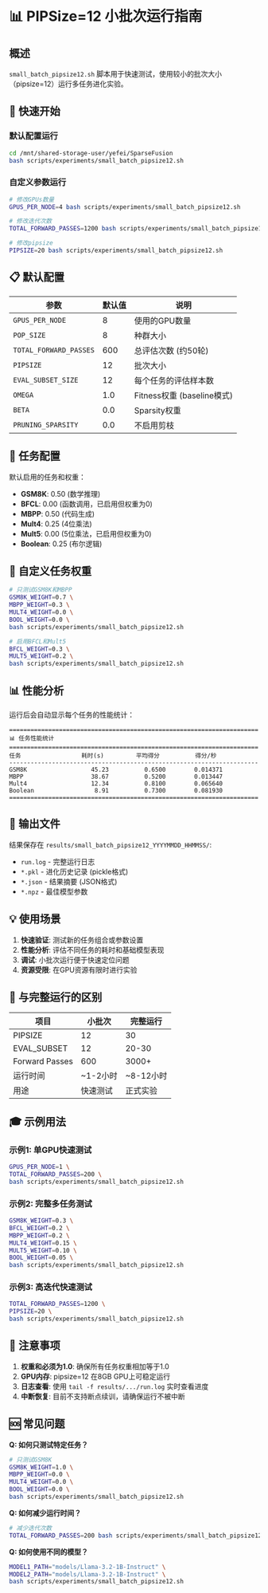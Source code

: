 # 📊 PIPSize=12 小批次运行指南

## 概述

`small_batch_pipsize12.sh` 脚本用于快速测试，使用较小的批次大小（pipsize=12）运行多任务进化实验。

## 🚀 快速开始

### 默认配置运行

```bash
cd /mnt/shared-storage-user/yefei/SparseFusion
bash scripts/experiments/small_batch_pipsize12.sh
```

### 自定义参数运行

```bash
# 修改GPUs数量
GPUS_PER_NODE=4 bash scripts/experiments/small_batch_pipsize12.sh

# 修改迭代次数
TOTAL_FORWARD_PASSES=1200 bash scripts/experiments/small_batch_pipsize12.sh

# 修改pipsize
PIPSIZE=20 bash scripts/experiments/small_batch_pipsize12.sh
```

## 📋 默认配置

| 参数 | 默认值 | 说明 |
|------|--------|------|
| `GPUS_PER_NODE` | 8 | 使用的GPU数量 |
| `POP_SIZE` | 8 | 种群大小 |
| `TOTAL_FORWARD_PASSES` | 600 | 总评估次数 (约50轮) |
| `PIPSIZE` | 12 | 批次大小 |
| `EVAL_SUBSET_SIZE` | 12 | 每个任务的评估样本数 |
| `OMEGA` | 1.0 | Fitness权重 (baseline模式) |
| `BETA` | 0.0 | Sparsity权重 |
| `PRUNING_SPARSITY` | 0.0 | 不启用剪枝 |

## 🎯 任务配置

默认启用的任务和权重：

- **GSM8K**: 0.50 (数学推理)
- **BFCL**: 0.00 (函数调用，已启用但权重为0)
- **MBPP**: 0.50 (代码生成)
- **Mult4**: 0.25 (4位乘法)
- **Mult5**: 0.00 (5位乘法，已启用但权重为0)
- **Boolean**: 0.25 (布尔逻辑)

## 🔧 自定义任务权重

```bash
# 只测试GSM8K和MBPP
GSM8K_WEIGHT=0.7 \
MBPP_WEIGHT=0.3 \
MULT4_WEIGHT=0.0 \
BOOL_WEIGHT=0.0 \
bash scripts/experiments/small_batch_pipsize12.sh

# 启用BFCL和Mult5
BFCL_WEIGHT=0.3 \
MULT5_WEIGHT=0.2 \
bash scripts/experiments/small_batch_pipsize12.sh
```

## 📊 性能分析

运行后会自动显示每个任务的性能统计：

```
======================================================================
📊 任务性能统计
======================================================================
任务                 耗时(s)         平均得分          得分/秒
----------------------------------------------------------------------
GSM8K                  45.23          0.6500        0.014371
MBPP                   38.67          0.5200        0.013447
Mult4                  12.34          0.8100        0.065640
Boolean                 8.91          0.7300        0.081930
======================================================================
```

## 📁 输出文件

结果保存在 `results/small_batch_pipsize12_YYYYMMDD_HHMMSS/`:

- `run.log` - 完整运行日志
- `*.pkl` - 进化历史记录 (pickle格式)
- `*.json` - 结果摘要 (JSON格式)
- `*.npz` - 最佳模型参数

## 💡 使用场景

1. **快速验证**: 测试新的任务组合或参数设置
2. **性能分析**: 评估不同任务的耗时和基础模型表现
3. **调试**: 小批次运行便于快速定位问题
4. **资源受限**: 在GPU资源有限时进行实验

## 🔄 与完整运行的区别

| 项目 | 小批次 | 完整运行 |
|------|--------|----------|
| PIPSIZE | 12 | 30 |
| EVAL_SUBSET | 12 | 20-30 |
| Forward Passes | 600 | 3000+ |
| 运行时间 | ~1-2小时 | ~8-12小时 |
| 用途 | 快速测试 | 正式实验 |

## 🎓 示例用法

### 示例1: 单GPU快速测试

```bash
GPUS_PER_NODE=1 \
TOTAL_FORWARD_PASSES=200 \
bash scripts/experiments/small_batch_pipsize12.sh
```

### 示例2: 完整多任务测试

```bash
GSM8K_WEIGHT=0.3 \
BFCL_WEIGHT=0.2 \
MBPP_WEIGHT=0.2 \
MULT4_WEIGHT=0.15 \
MULT5_WEIGHT=0.10 \
BOOL_WEIGHT=0.05 \
bash scripts/experiments/small_batch_pipsize12.sh
```

### 示例3: 高迭代快速测试

```bash
TOTAL_FORWARD_PASSES=1200 \
PIPSIZE=20 \
bash scripts/experiments/small_batch_pipsize12.sh
```

## 📝 注意事项

1. **权重和必须为1.0**: 确保所有任务权重相加等于1.0
2. **GPU内存**: pipsize=12 在8GB GPU上可稳定运行
3. **日志查看**: 使用 `tail -f results/.../run.log` 实时查看进度
4. **中断恢复**: 目前不支持断点续训，请确保运行不被中断

## 🆘 常见问题

**Q: 如何只测试特定任务？**
```bash
# 只测试GSM8K
GSM8K_WEIGHT=1.0 \
MBPP_WEIGHT=0.0 \
MULT4_WEIGHT=0.0 \
BOOL_WEIGHT=0.0 \
bash scripts/experiments/small_batch_pipsize12.sh
```

**Q: 如何减少运行时间？**
```bash
# 减少迭代次数
TOTAL_FORWARD_PASSES=200 bash scripts/experiments/small_batch_pipsize12.sh
```

**Q: 如何使用不同的模型？**
```bash
MODEL1_PATH="models/Llama-3.2-1B-Instruct" \
MODEL2_PATH="models/Llama-3.2-1B-Instruct" \
bash scripts/experiments/small_batch_pipsize12.sh
```

